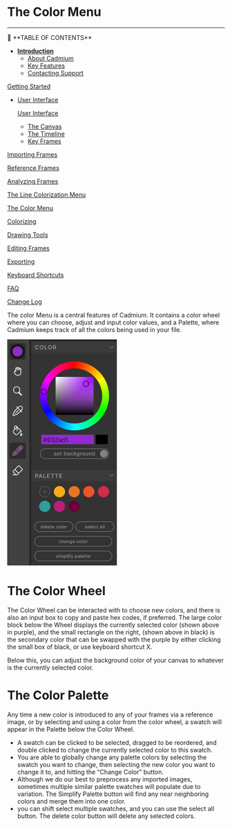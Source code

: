 # The Color Menu

---

<aside>
📜 **TABLE OF CONTENTS**

- [**Introduction**](../Cadmium%20Technical%20Documentation%2022ebf2ac914780e38715f6f9f06d9432.md)
    - [About Cadmium](../Cadmium%20Technical%20Documentation%2022ebf2ac914780e38715f6f9f06d9432.md)
    - [Key Features](../Cadmium%20Technical%20Documentation%2022ebf2ac914780e38715f6f9f06d9432.md)
    - [Contacting Support](../Cadmium%20Technical%20Documentation%2022ebf2ac914780e38715f6f9f06d9432.md)

[Getting Started](Getting%20Started%2022ebf2ac9147815ea681d7184c0029b0.md)

- [User Interface](User%20Interface%2022ebf2ac9147814bb34adaacff5e8ad8.md)
    
    [User Interface](User%20Interface%2022ebf2ac9147814bb34adaacff5e8ad8.md)
    
    - [The Canvas](User%20Interface%2022ebf2ac9147814bb34adaacff5e8ad8.md)
    - [The Timeline](User%20Interface%2022ebf2ac9147814bb34adaacff5e8ad8.md)
    - [Key Frames](User%20Interface%2022ebf2ac9147814bb34adaacff5e8ad8.md)

[Importing Frames](Importing%20Frames%2022ebf2ac914781148e2efef468b66e13.md)

[Reference Frames](Reference%20Frames%2022ebf2ac9147811b93f3f52d4f96aefb.md)

[Analyzing Frames](Analyzing%20Frames%2022ebf2ac9147815d8274e3ee2004ffe0.md)

[The Line Colorization Menu](The%20Line%20Colorization%20Menu%2022ebf2ac914781829ec0c0d0a4deec5c.md)

[The Color Menu](The%20Color%20Menu%2022ebf2ac914781c7af45d71b6cc890b6.md)

[Colorizing](Colorizing%2022ebf2ac914781b595cccbef7aee6ce2.md)

[Drawing Tools](Drawing%20Tools%2022ebf2ac9147813c9bf6f7b901dbda0b.md)

[Editing Frames](Editing%20Frames%2022ebf2ac91478143b255da248016bf81.md)

[Exporting](Exporting%2022ebf2ac91478124ba83e5064ecc8c1b.md)

[Keyboard Shortcuts](Keyboard%20Shortcuts%2022ebf2ac914781a1a536ed6f8d9d1141.md)

[FAQ](FAQ%2022ebf2ac914781aa9fd7c05c7d0683c9.md)

[Change Log](Change%20Log%2022ebf2ac9147816e8718e9dade5087a0.md)

</aside>

The color Menu is a central features of Cadmium. It contains a color wheel where you can choose, adjust and input color values, and a Palette, where Cadmium keeps track of all the colors being used in your file.

![image.png](The%20Color%20Menu%2022ebf2ac914781c7af45d71b6cc890b6/image.png)

# The Color Wheel

The Color Wheel can be interacted with to choose new colors, and there is also an input box to copy and paste hex codes, if preferred. The large color block below the Wheel displays the currently selected color (shown above in purple), and the small rectangle on the right, (shown above in black) is the secondary color that can be swapped with the purple by either clicking the small box of black, or use keyboard shortcut X.

Below this, you can adjust the background color of your canvas to whatever is the currently selected color.

# The Color Palette

Any time a new color is introduced to any of your frames via a reference image, or by selecting and using a color from the color wheel, a swatch will appear in the Palette below the Color Wheel. 

- A swatch can be clicked to be selected, dragged to be reordered, and double clicked to change the currently selected color to this swatch.
- You are able to globally change any palette colors by selecting the swatch you want to change, then selecting the new color you want to change it to, and hitting the “Change Color” button.
- Although we do our best to preprocess any imported images, sometimes multiple similar palette swatches will populate due to variation. The Simplify Palette button will find any near neighboring colors and merge them into one color.
- you can shift select multiple swatches, and you can use the select all button. The delete color button will delete any selected colors.